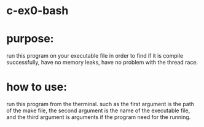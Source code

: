 # c-ex0-bash

# **purpose:**
run this program on your executable file in order to find if it is compile successfully,
have no memory leaks, have no problem with the thread race. 
# **how to use:**
run this program from the therminal. such as the first argument is the path of the make file, the second
argument is the name of the executable file, and the third argument is arguments if the program need for the running. 
